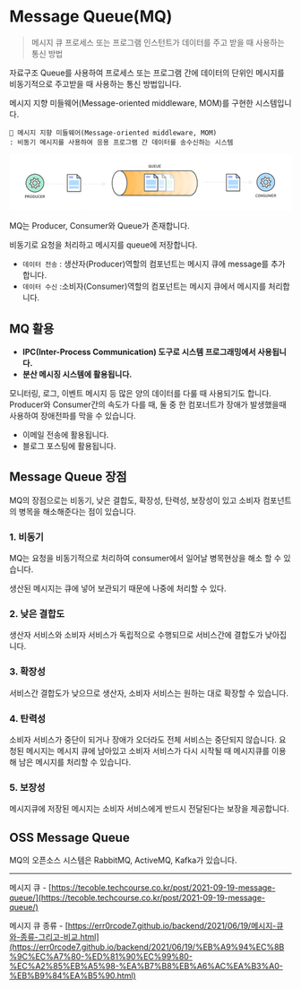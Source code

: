 # Message Queue(MQ)
> 메시지 큐
> 프로세스 또는 프로그램 인스턴트가 데이터를 주고 받을 때 사용하는 통신 방법


자료구조 Queue를 사용하여 프로세스 또는 프로그램 간에 데이터의 단위인 메시지를 비동기적으로 주고받을 때 사용하는 통신 방법입니다.

메시지 지향 미들웨어(Message-oriented middleware, MOM)를 구현한 시스템입니다.

```
📌 메시지 지향 미들웨어(Message-oriented middleware, MOM)
: 비동기 메시지를 사용하여 응용 프로그램 간 데이터를 송수신하는 시스템
```

<p>
  <img src="https://github.com/triflingness/CSnCT-Study/blob/main/IT%20Common%20Sense/images/MQ.png">
</p>

MQ는 Producer, Consumer와 Queue가 존재합니다.

비동기로 요청을 처리하고 메시지를 queue에 저장합니다.

- `데이터 전송` : 생산자(Producer)역할의 컴포넌트는 메시지 큐에 message를 추가합니다.
- `데이터 수신` :소비자(Consumer)역할의 컴포넌트는 메시지 큐에서 메시지를 처리합니다.

## MQ 활용

- **IPC(Inter-Process Communication) 도구로 시스템 프로그래밍에서 사용됩니다.**
- **분산 메시징 시스템에 활용됩니다.**

모니터링, 로그, 이벤트 메시지 등 많은 양의 데이터를 다룰 때 사용되기도 합니다.
Producer와 Consumer간의 속도가 다를 때,  둘 중 한 컴포너트가 장애가 발생했을때 사용하여 장애전파를 막을 수 있습니다.
- 이메일 전송에 활용됩니다.
- 블로그 포스팅에 활용됩니다.

## Message Queue 장점

MQ의 장점으로는 비동기, 낮은 결합도, 확장성, 탄력성, 보장성이 있고 소비자 컴포넌트의 병목을 해소해준다는 점이 있습니다.

### 1. 비동기

MQ는 요청을 비동기적으로 처리하여 consumer에서 일어날 병목현상을 해소 할 수 있습니다.

생산된 메시지는 큐에 넣어 보관되기 때문에 나중에 처리할 수 있다.

### 2. 낮은 결합도

생산자 서비스와 소비자 서비스가 독립적으로 수행되므로 서비스간에 결합도가 낮아집니다.

### 3. 확장성

서비스간 결합도가 낮으므로 생산자, 소비자 서비스는 원하는 대로 확장할 수 있습니다.

### 4. 탄력성

소비자 서비스가 중단이 되거나 장애가 오더라도 전체 서비스는 중단되지 않습니다. 요청된 메시지는 메시지 큐에 남아있고 소비자 서비스가 다시 시작될 때 메시지큐를 이용해 남은 메시지를 처리할 수 있습니다.

### 5. 보장성

메시지큐에 저장된 메시지는 소비자 서비스에게 반드시 전달된다는 보장을 제공합니다.

## OSS Message Queue

MQ의 오픈소스 시스템은 RabbitMQ, ActiveMQ, Kafka가 있습니다.

---

메시지 큐 - [https://tecoble.techcourse.co.kr/post/2021-09-19-message-queue/](https://tecoble.techcourse.co.kr/post/2021-09-19-message-queue/)

메시지 큐 종류 - [https://err0rcode7.github.io/backend/2021/06/19/메시지-큐와-종류-그리고-비교.html](https://err0rcode7.github.io/backend/2021/06/19/%EB%A9%94%EC%8B%9C%EC%A7%80-%ED%81%90%EC%99%80-%EC%A2%85%EB%A5%98-%EA%B7%B8%EB%A6%AC%EA%B3%A0-%EB%B9%84%EA%B5%90.html)
